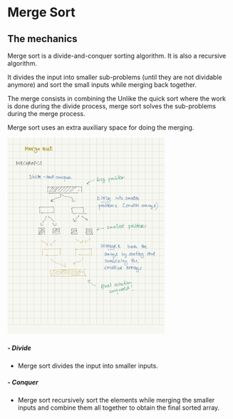 # Merge Sort 
  

## The mechanics
Merge sort is a divide-and-conquer sorting algorithm. It is also a recursive algorithm.

It divides the input into smaller sub-problems (until they are not dividable anymore) and sort the small inputs while merging back together.

The merge consists in combining the 
Unlike the quick sort where the work is done during the divide process, merge sort solves the sub-problems during the merge process.

Merge sort uses an extra auxiliary space for doing the merging.

<img src="./images/mergesort-mechanics.png" width="70%" height="70%" />

##### - Divide
- Merge sort divides the input into smaller inputs.

##### - Conquer
- Merge sort recursively sort the elements while merging the smaller inputs and combine them all together to obtain the final sorted array.



